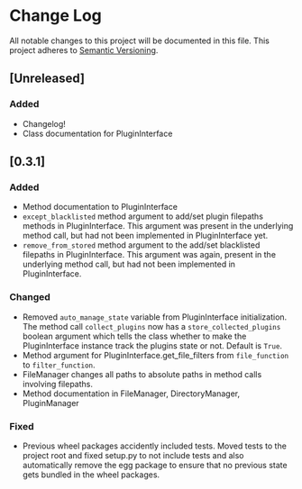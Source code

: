 # Change Log
All notable changes to this project will be documented in this file.
This project adheres to [Semantic Versioning](http://semver.org/).

## [Unreleased]
### Added
- Changelog!
- Class documentation for PluginInterface

## [0.3.1]
### Added
- Method documentation to PluginInterface
- `except_blacklisted` method argument to add/set plugin filepaths methods in PluginInterface. This argument was present in the underlying method call, but had not been implemented in PluginInterface yet.
- `remove_from_stored` method argument to the add/set blacklisted filepaths in PluginInterface. This argument was again, present in the underlying method call, but had not been implemented in PluginInterface.

### Changed
- Removed `auto_manage_state` variable from PluginInterface initialization. The method call `collect_plugins` now has a `store_collected_plugins` boolean argument which tells the class whether to make the PluginInterface instance track the plugins state or not. Default is `True`.
- Method argument for PluginInterface.get_file_filters from `file_function` to `filter_function`.
- FileManager changes all paths to absolute paths in method calls involving filepaths.
- Method documentation in FileManager, DirectoryManager, PluginManager

### Fixed
- Previous wheel packages accidently included tests. Moved tests to the project root and fixed setup.py to not include tests and also automatically remove the egg package to ensure that no previous state gets bundled in the wheel packages.
